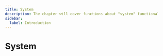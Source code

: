 ```yaml
---
title: System
description: The chapter will cover functions about "system" functionalities
sidebar:
  label: Introduction
---
```


# System